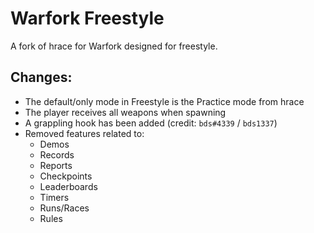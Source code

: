 # Warfork Freestyle

A fork of hrace for Warfork designed for freestyle.

## Changes:
- The default/only mode in Freestyle is the Practice mode from hrace
- The player receives all weapons when spawning
- A grappling hook has been added (credit: `bds#4339` / `bds1337`)
- Removed features related to:
  - Demos
  - Records
  - Reports
  - Checkpoints
  - Leaderboards
  - Timers
  - Runs/Races
  - Rules
